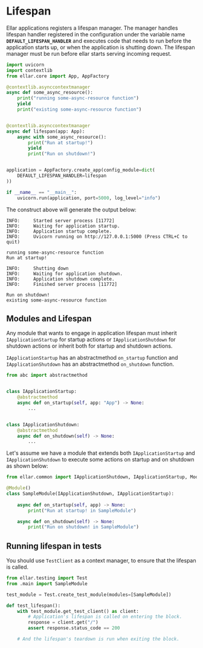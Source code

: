 # **Lifespan**
Ellar applications registers a lifespan manager. The manager handles lifespan handler registered in the configuration under the variable name
**`DEFAULT_LIFESPAN_HANDLER`** and executes code that needs to run before the application starts up, or when the application is shutting down. 
The lifespan manager must be run before ellar starts serving incoming request.

```python
import uvicorn
import contextlib
from ellar.core import App, AppFactory

@contextlib.asynccontextmanager
async def some_async_resource():
    print("running some-async-resource function")
    yield 
    print("existing some-async-resource function")


@contextlib.asynccontextmanager
async def lifespan(app: App):
    async with some_async_resource():
        print("Run at startup!")
        yield
        print("Run on shutdown!")


application = AppFactory.create_app(config_module=dict(
    DEFAULT_LIFESPAN_HANDLER=lifespan
))

if __name__ == "__main__":
    uvicorn.run(application, port=5000, log_level="info")
```
The construct above will generate the output below:
```shell
INFO:     Started server process [11772]
INFO:     Waiting for application startup.
INFO:     Application startup complete.
INFO:     Uvicorn running on http://127.0.0.1:5000 (Press CTRL+C to quit)

running some-async-resource function
Run at startup!

INFO:     Shutting down
INFO:     Waiting for application shutdown.
INFO:     Application shutdown complete.
INFO:     Finished server process [11772]

Run on shutdown!
existing some-async-resource function
```

## **Modules and Lifespan**
Any module that wants to engage in application lifespan must inherit `IApplicationStartup` for startup actions or `IApplicationShutdown` for shutdown actions 
or inherit both for startup and shutdown actions. 

`IApplicationStartup` has an abstractmethod `on_startup` function and `IApplicationShutdown` has an abstractmethod `on_shutdown` function.

```python
from abc import abstractmethod


class IApplicationStartup:
    @abstractmethod
    async def on_startup(self, app: "App") -> None:
        ...


class IApplicationShutdown:
    @abstractmethod
    async def on_shutdown(self) -> None:
        ...
```
Let's assume we have a module that extends both `IApplicationStartup` and `IApplicationShutdown` to execute some actions on startup and on shutdown as shown below:

```python
from ellar.common import IApplicationShutdown, IApplicationStartup, Module

@Module()
class SampleModule(IApplicationShutdown, IApplicationStartup):
    
    async def on_startup(self, app) -> None:
        print("Run at startup! in SampleModule")

    async def on_shutdown(self) -> None:
        print("Run on shutdown! in SampleModule")

```

## **Running lifespan in tests**
You should use `TestClient` as a context manager, to ensure that the lifespan is called.

```python
from ellar.testing import Test
from .main import SampleModule

test_module = Test.create_test_module(modules=[SampleModule])

def test_lifespan():
    with test_module.get_test_client() as client:
        # Application's lifespan is called on entering the block.
        response = client.get("/")
        assert response.status_code == 200

    # And the lifespan's teardown is run when exiting the block.

```
